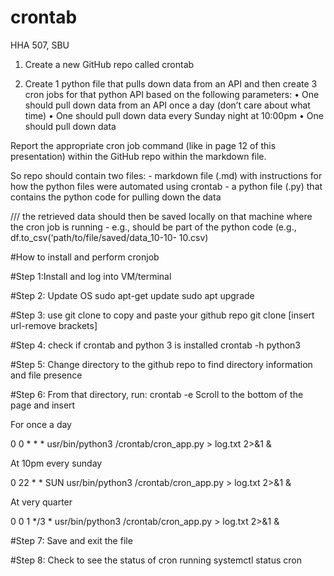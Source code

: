# crontab
HHA 507, SBU


1. Create a new GitHub repo called crontab


2. Create 1 python file that pulls down data from an API and then create 3 cron jobs for that python API based on the following parameters:
    • One should pull down data from an API once a day (don’t care about what time) 
    • One should pull down data every Sunday night at 10:00pm 
    • One should pull down data


Report the appropriate cron job command (like in page 12 of this presentation) within the GitHub repo within the markdown file.


So repo should contain two files: 
    - markdown file (.md) with instructions for how the python files were automated using crontab 
    - a python file (.py) that contains the python code for pulling down the data 
    


/// the retrieved data should then be saved locally on that machine where the cron job is running 
    - e.g., should be part of the python code (e.g., df.to_csv(‘path/to/file/saved/data_10-10- 10.csv)

#How to install and perform cronjob

#Step 1:Install and log into VM/terminal

#Step 2: Update OS
sudo apt-get update
sudo apt upgrade

#Step 3: use git clone to copy and paste your github repo
git clone [insert url-remove brackets]

#Step 4: check if crontab and python 3 is installed
crontab -h
python3

#Step 5: Change directory to the github repo to find directory information and file presence 

#Step 6: From that directory, run:
crontab -e
Scroll to the bottom of the page and insert

For once a day

0 0 * * * usr/bin/python3 /crontab/cron_app.py > log.txt 2>&1 &

At 10pm every sunday

0 22 * * SUN usr/bin/python3 /crontab/cron_app.py > log.txt 2>&1 &

At very quarter

0 0 1 */3 * usr/bin/python3 /crontab/cron_app.py > log.txt 2>&1 &

#Step 7: Save and exit the file

#Step 8: Check to see the status of cron running
systemctl status cron
